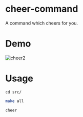 # cheer-command
A command which cheers for you.

# Demo
![cheer2](https://user-images.githubusercontent.com/90051826/171603298-50f066c1-4e21-4a80-8b5f-a6e1cb19ceb0.gif)

# Usage

```
cd src/
```

```bash
make all
```

```bash
cheer
```
